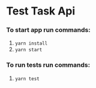 # Test Task Api

### To start app run commands:
1. ``yarn install``
2. ``yarn start``

### To run tests run commands:
1. ``yarn test``